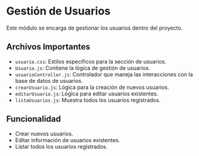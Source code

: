 # Gestión de Usuarios

Este módulo se encarga de gestionar los usuarios dentro del proyecto.

## Archivos Importantes

- `usuario.css`: Estilos específicos para la sección de usuarios.
- `Usuario.js`: Contiene la lógica de gestión de usuarios.
- `usuarioController.js`: Controlador que maneja las interacciones con la base de datos de usuarios.
- `crearUsuario.js`: Lógica para la creación de nuevos usuarios.
- `editarUsuario.js`: Lógica para editar usuarios existentes.
- `listaUsuarios.js`: Muestra todos los usuarios registrados.

## Funcionalidad

- Crear nuevos usuarios.
- Editar información de usuarios existentes.
- Listar todos los usuarios registrados.
